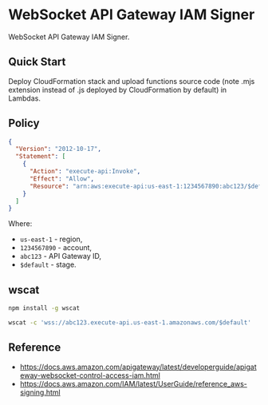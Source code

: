 # WebSocket API Gateway IAM Signer

WebSocket API Gateway IAM Signer.

## Quick Start

Deploy CloudFormation stack and upload functions source code (note .mjs extension instead of .js deployed by
CloudFormation by default) in Lambdas.

## Policy

```json
{
  "Version": "2012-10-17",
  "Statement": [
    {
      "Action": "execute-api:Invoke",
      "Effect": "Allow",
      "Resource": "arn:aws:execute-api:us-east-1:1234567890:abc123/$default/*"
    }
  ]
}
```

Where:

* `us-east-1` - region,
* `1234567890` - account,
* `abc123` - API Gateway ID,
* `$default` - stage.

## wscat

```sh
npm install -g wscat
```

```sh
wscat -c 'wss://abc123.execute-api.us-east-1.amazonaws.com/$default'
```

## Reference

* https://docs.aws.amazon.com/apigateway/latest/developerguide/apigateway-websocket-control-access-iam.html
* https://docs.aws.amazon.com/IAM/latest/UserGuide/reference_aws-signing.html

